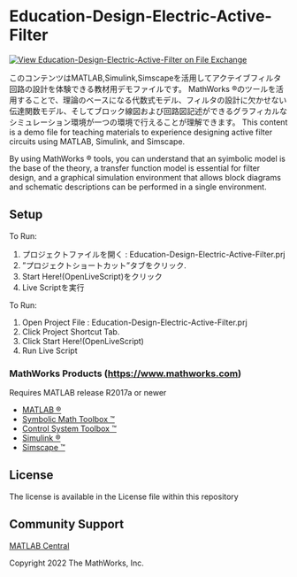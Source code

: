 # Education-Design-Electric-Active-Filter 
<!-- This is the "Title of the contribution" that was approved during the Community Contribution Review Process --> 

[![View Education-Design-Electric-Active-Filter on File Exchange](https://www.mathworks.com/matlabcentral/images/matlab-file-exchange.svg)](https://jp.mathworks.com/matlabcentral/fileexchange/121892-education-design-electric-active-filter) 
<!-- Add this icon to the README if this repo also appears on File Exchange via the "Connect to GitHub" feature --> 
このコンテンツはMATLAB,Simulink,Simscapeを活用してアクテイブフィルタ回路の設計を体験できる教材用デモファイルです。
MathWorks &reg;のツールを活用することで、理論のベースになる代数式モデル、フィルタの設計に欠かせない伝達関数モデル、そしてブロック線図および回路図記述ができるグラフィカルなシミュレーション環境が一つの環境で行えることが理解できます。
This content is a demo file for teaching materials to experience designing active filter circuits using MATLAB, Simulink, and Simscape.

By using MathWorks &reg; tools, you can understand that an syimbolic model is the base of the theory, a transfer function model is essential for filter design, and a graphical simulation environment that allows block diagrams and schematic descriptions can be performed in a single environment.

## Setup 

To Run:
1. プロジェクトファイルを開く : Education-Design-Electric-Active-Filter.prj
2. ”プロジェクトショートカット”タブをクリック.
3. Start Here!(OpenLiveScript)をクリック
4. Live Scriptを実行

To Run:
1. Open Project File : Education-Design-Electric-Active-Filter.prj
2. Click Project Shortcut Tab.
3. Click Start Here!(OpenLiveScript)
4. Run Live Script


### MathWorks Products (https://www.mathworks.com)

Requires MATLAB release R2017a or newer
- [MATLAB &reg;](https://jp.mathworks.com/products/matlab.html)
- [Symbolic Math Toolbox &trade;](https://jp.mathworks.com/products/symbolic.html?s_tid=srchtitle_Symbolic%20Math_1)
- [Control System Toolbox &trade;](https://jp.mathworks.com/products/control.html?s_tid=srchtitle_control%2520system%2520toolbox_2)
- [Simulink &reg;](https://jp.mathworks.com/products/simulink.html?s_tid=srchtitle_Simulink_2)
- [Simscape &trade;](https://jp.mathworks.com/products/simscape.html?s_tid=srchtitle_Simscape_2)


## License
<!--- Make sure you have a License.txt within your Repo --->
The license is available in the License file within this repository

## Community Support
[MATLAB Central](https://www.mathworks.com/matlabcentral)

Copyright 2022 The MathWorks, Inc.

<!--- Do not forget to the add the SECURITY.md to this repo --->
<!--- Add Topics #Topics to your Repo such as #MATLAB  --->

<!--- This is my comment --->

<!-- Include any Trademarks if this is the first time mentioning trademarked products (For Example:  MATLAB&reg; Simulink&reg; Trademark&trade; Simulink Test&#8482;) --> 

